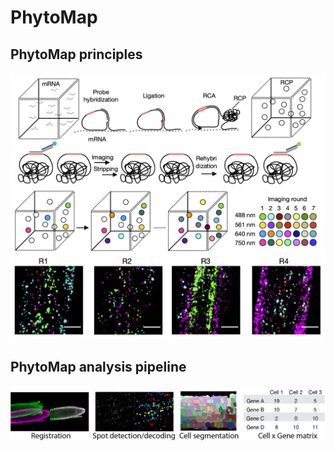 # PhytoMap

## PhytoMap principles
![alt text](https://github.com/tnobori/PhytoMap/blob/220707/resources/phytomap_principles.png)

## PhytoMap analysis pipeline
![alt text](https://github.com/tnobori/PhytoMap/blob/220707/resources/phytomap_analysis_fig.png)
